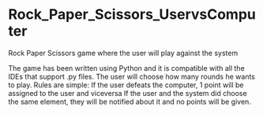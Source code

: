 # Rock_Paper_Scissors_UservsComputer
Rock Paper Scissors game where the user will play against the system


The game has been written using Python and it is compatible with all the IDEs that support .py files. The user will choose how many rounds he wants to play.
Rules are simple:
If the user defeats the computer, 1 point will be assigned to the user and viceversa
If the user and the system did choose the same element, they will be notified about it and no points will be given.
